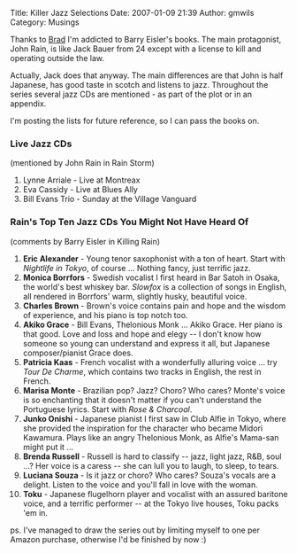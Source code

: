 Title: Killer Jazz Selections
Date: 2007-01-09 21:39
Author: gmwils
Category: Musings

Thanks to [Brad][] I'm addicted to Barry Eisler's books. The main
protagonist, John Rain, is like Jack Bauer from 24 except with a license
to kill and operating outside the law.

</p>

Actually, Jack does that anyway. The main differences are that John is
half Japanese, has good taste in scotch and listens to jazz. Throughout
the series several jazz CDs are mentioned - as part of the plot or in an
appendix.

</p>

I'm posting the lists for future reference, so I can pass the books on.

</p>

### Live Jazz CDs

</p>

(mentioned by John Rain in Rain Storm)

</p>

1.  Lynne Arriale - Live at Montreax
2.  Eva Cassidy - Live at Blues Ally
3.  Bill Evans Trio - Sunday at the Village Vanguard

</p>

### Rain's Top Ten Jazz CDs You Might Not Have Heard Of

</p>

(comments by Barry Eisler in Killing Rain)

</p>

1.  **Eric Alexander** - Young tenor saxophonist with a ton of heart.
    Start with *Nightlife in Tokyo*, of course ... Nothing fancy, just
    terrific jazz.
2.  **Monica Borrfors** - Swedish vocalist I first heard in Bar Satoh in
    Osaka, the world's best whiskey bar. *Slowfox* is a collection of
    songs in English, all rendered in Borrfors' warm, slightly husky,
    beautiful voice.
3.  **Charles Brown** - Brown's voice contains pain and hope and the
    wisdom of experience, and his piano is top notch too.
4.  **Akiko Grace** - Bill Evans, Thelonious Monk ... Akiko Grace. Her
    piano is that good. Love and loss and hope and elegy -- I don't know
    how someone so young can understand and express it all, but Japanese
    composer/pianist Grace does.
5.  **Patricia Kaas** - French vocalist with a wonderfully alluring
    voice ... try *Tour De Charme*, which contains two tracks in
    English, the rest in French.
6.  **Marisa Monte** - Brazilian pop? Jazz? Choro? Who cares? Monte's
    voice is so enchanting that it doesn't matter if you can't
    understand the Portuguese lyrics. Start with *Rose & Charcoal*.
7.  **Junko Onishi** - Japanese pianist I first saw in Club Alfie in
    Tokyo, where she provided the inspiration for the character who
    became Midori Kawamura. Plays like an angry Thelonious Monk, as
    Alfie's Mama-san might put it ...
8.  **Brenda Russell** - Russell is hard to classify -- jazz, light
    jazz, R&B, soul ...? Her voice is a caress -- she can lull you to
    laugh, to sleep, to tears.
9.  **Luciana Souza** - Is it jazz or choro? Who cares? Souza's vocals
    are a delight. Listen to the voice and you'll fall in love with the
    woman.
10. **Toku** - Japanese flugelhorn player and vocalist with an assured
    baritone voice, and a terrific performer -- at the Tokyo live
    houses, Toku packs 'em in.

</p>

ps. I've managed to draw the series out by limiting myself to one per
Amazon purchase, otherwise I'd be finished by now :)

</p>

  [Brad]: http://www.feld.com/
